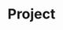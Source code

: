 ---
title: Project

# View.
view: community/card

# Optional header image (relative to `static/media/` folder).
banner:
  caption: ''
  image: ''
---